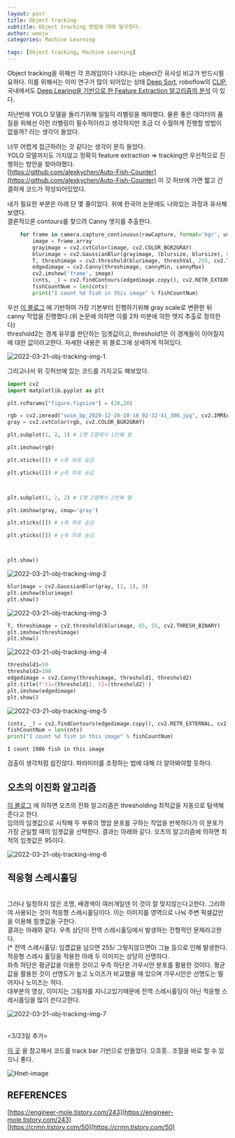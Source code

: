 ```yaml
---
layout: post
title: Object tracking
subtitle: Object tracking 방법에 대해 탐구한다. 
author: weejw
categories: Machine Learning

tags: [Object tracking, Machine Learning]
---
```


Object tracking을 위해선 각 프레임마다 나타나는 object간 유사성 비교가 반드시필요하다.
이를 위해서는 이미 연구가 많이 되어있는 상태 [Deep Sort](https://github.com/nwojke/deep_sort), roboflow의 [CLIP](https://blog.roboflow.com/clip-model-eli5-beginner-guide/), 국내에서도 [Deep Learing을 기반으로 한 Feature Extraction 알고리즘의 분석](https://www.koreascience.or.kr/article/JAKO202020455277386.pdf) 이 있다. <br>

지난번에 YOLO 모델을 돌리기위해 일일히 라벨링을 해야했다. 물론 좋은 데이터의 품질을 위해선 이런 라벨링이 필수적이라고 생각하지만 조금 더 수월하게 진행할 방법이 없을까? 라는 생각이 들었다.<br>

너무 어렵게 접근하려는 것 같다는 생각이 문득 들었다.<br> 
YOLO 모델까지도 가지않고 정확히 feature extraction => tracking만 우선적으로 진행하는 방안을 찾아야했다.<br>
[https://github.com/alexkychen/Auto-Fish-Counter](https://github.com/alexkychen/Auto-Fish-Counter) 이 깃 허브에 가면 짧고 간결하게 코드가 작성되어있었다.<br>


내가 필요한 부분은 아래 단 몇 줄이었다. 위에 한국어 논문에도 나와있는 과정과 유사해보였다.<br>
결론적으론 contours를 찾으려 Canny 엣지를 추출한다. 
```python
    for frame in camera.capture_continuous(rawCapture, format='bgr', use_video_port=True):
        image = frame.array
        grayimage = cv2.cvtColor(image, cv2.COLOR_BGR2GRAY)
        blurimage = cv2.GaussianBlur(grayimage, (blursize, blursize), 0)
        T, threshimage = cv2.threshold(blurimage, threshVal, 255, cv2.THRESH_BINARY)
        edgedimage = cv2.Canny(threshimage, cannyMin, cannyMax)
        cv2.imshow('frame', image)
        (cnts, _) = cv2.findContours(edgedimage.copy(), cv2.RETR_EXTERNAL, cv2.CHAIN_APPROX_SIMPLE)
        fishCountNum = len(cnts)
        print("I count %d fish in this image" % fishCountNum)

```

우선 [이 블로그](https://engineer-mole.tistory.com/243) 에 기반하여 가장 기본부터 진행하기위해 gray scale로 변환한 뒤 canny 작업을 진행했다.(위 논문에 의하면 이를 2차 미분에 의한 엣지 추출로 정의한다)<br>
threshold2는 경계 유무를 판단하는 임곗값이고, threshold1은 이 경계들이 이어질지에 대한 값이라고한다. 자세한 내용은 위 블로그에 상세하게 적혀있다.<br>


![2022-03-21-obj-tracking-img-1](https://user-images.githubusercontent.com/33684393/159224773-7be75046-85f0-428f-8e56-1ae15e3beee5.png)


그리고나서 위 깃허브에 있는 코드를 가지고도 해보았다.

```python
import cv2
import matplotlib.pyplot as plt
```


```python
plt.rcParams["figure.figsize"] = (20,20)
```


```python
rgb = cv2.imread("swim_bp_2020-12-20-10-18_02-32-41_300.jpg", cv2.IMREAD_COLOR)
gray = cv2.cvtColor(rgb, cv2.COLOR_BGR2GRAY)
```


```python
plt.subplot(1, 2, 1) # 1행 2열에서 1번째 열

plt.imshow(rgb)

plt.xticks([]) # x축 좌표 숨김

plt.yticks([]) # y축 좌표 숨김



plt.subplot(1, 2, 2) # 1행 2열에서 2번째 열

plt.imshow(gray, cmap='gray')

plt.xticks([]) # x축 좌표 숨김

plt.yticks([]) # y축 좌표 숨김



plt.show()


```


    
![2022-03-21-obj-tracking-img-2](https://user-images.githubusercontent.com/33684393/159224774-7f77ac6f-a38c-44de-9ecf-3c7aa0d83e14.png)
    



```python
blurimage = cv2.GaussianBlur(gray, (1, 1), 0)
plt.imshow(blurimage)
plt.show()
```


    
![2022-03-21-obj-tracking-img-3](https://user-images.githubusercontent.com/33684393/159224778-29f5bc3a-c050-4377-a4c8-c05e7a149d55.png)
    



```python
T, threshimage = cv2.threshold(blurimage, 65, 55, cv2.THRESH_BINARY)
plt.imshow(threshimage)
plt.show()
```


    
![2022-03-21-obj-tracking-img-4](https://user-images.githubusercontent.com/33684393/159224779-4828de93-3a04-4410-ade1-214cfc02b865.png)
    



```python
threshold1=50
threshold2=100
edgedimage = cv2.Canny(threshimage, threshold1, threshold2)
plt.title(f't1={threshold1}, t2={threshold2}')
plt.imshow(edgedimage)
plt.show()
```


    
![2022-03-21-obj-tracking-img-5](https://user-images.githubusercontent.com/33684393/159224780-96af86ea-6a9f-4a33-b271-539444089a91.png)
    



```python
(cnts, _) = cv2.findContours(edgedimage.copy(), cv2.RETR_EXTERNAL, cv2.CHAIN_APPROX_SIMPLE)
fishCountNum = len(cnts)
print("I count %d fish in this image" % fishCountNum)
```

    I count 1986 fish in this image
    
검출이 생각처럼 쉽진않다. 파라미터를 조정하는 법에 대해 더 알아봐야할 듯하다.


## 오츠의 이진화 알고리즘
[이 블로그](https://bkshin.tistory.com/entry/OpenCV-8-%EC%8A%A4%EB%A0%88%EC%8B%9C%ED%99%80%EB%94%A9Thresholding) 에 의하면 오츠의 진화 알고리즘은 thresholding 최적값을 자동으로 탐색해준다고 한다.<br>
임의의 임곗값으로 시작해 두 부류의 명암 분포를 구하는 작업을 반복하다가 이 분포가 가장 균일할 때의 임곗값을 선택한다.
결과는 아래와 같다. 오츠의 알고리즘에 의하면 최적의 임곗값은 95이다.

![2022-03-21-obj-tracking-img-6](https://user-images.githubusercontent.com/33684393/159228448-2e6c0f61-96ee-4940-a3c7-730eb69516df.png)

## 적응형 스레시홀딩
<br> 그러나 일정하지 않은 조명, 배경색이 여러개일덴 이 것이 잘 맞지않는다고한다. 
그리하여 사용되는 것이 적응형 스레시홀딩이다. 이는 이미지를 영역으로 나눠 주변 픽셀값만을 이용해 힘곗값을 구한다.<br>
결과는 아래와 같다. 우측 상단이 전역 스레시홀딩에서 발생하는 전형적인 문제라고한다.  
(* 전역 스레시홀딩: 임곘값을 넘으면 255/ 그렇지않으면0) 그늘 등으로 인해 발생한다.<br>
적응형 스레시 홀딩을 적용한 아래 두 이미지는 상당히 선명하다.<br>
좌측 하단은 평균값을 이용한 것이고 우측 하단은 가우시안 분포를 활용한 것이다. 평균값을 활용한 것이 선명도가 높고 노이즈가 비교했을 때 있으며 가우시안은 선명도는 떨어지나 노이즈는 적다.<br>
대부분의 영상, 이미지는 그림자를 지니고있기때문에 전역 스레시홀딩이 아닌 적응형 스레시홀딩을 많이 쓴다고한다.

![2022-03-21-obj-tracking-img-7](https://user-images.githubusercontent.com/33684393/159228450-0c48c115-7c54-45b4-a71a-f87fb725a20b.png)




<br><3/23일 추가>

[이 곳](https://riptutorial.com/opencv/example/29159/canny-edge-thresholds-prototyping-using-trackbars) 을 참고해서 코드를 track bar 기반으로 만들었다. 으흐흣.. 조절을 바로 할 수 있으니 좋다.

![Hnet-image](https://user-images.githubusercontent.com/33684393/159423302-44b1c17c-e3e7-4b95-887f-3b6428df99ce.gif)



## REFERENCES
[https://engineer-mole.tistory.com/243](https://engineer-mole.tistory.com/243)<br>
[https://crmn.tistory.com/50](https://crmn.tistory.com/50)

